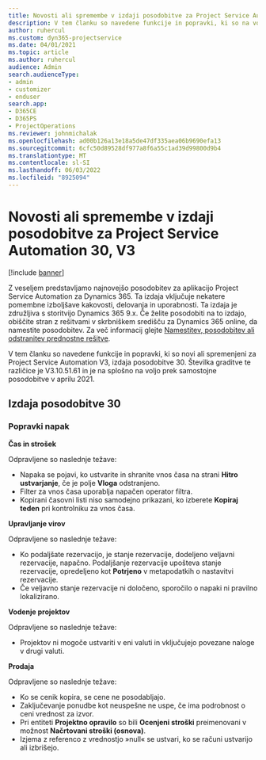 ```yaml
---
title: Novosti ali spremembe v izdaji posodobitve za Project Service Automation 30, V3
description: V tem članku so navedene funkcije in popravki, ki so na voljo za Project Service Automation V3, izdaja posodobitve 30.
author: ruhercul
ms.custom: dyn365-projectservice
ms.date: 04/01/2021
ms.topic: article
ms.author: ruhercul
audience: Admin
search.audienceType:
- admin
- customizer
- enduser
search.app:
- D365CE
- D365PS
- ProjectOperations
ms.reviewer: johnmichalak
ms.openlocfilehash: ad00b126a13e18a5de47df335aea06b9690efa13
ms.sourcegitcommit: 6cfc50d89528df977a8f6a55c1ad39d99800d9b4
ms.translationtype: MT
ms.contentlocale: sl-SI
ms.lasthandoff: 06/03/2022
ms.locfileid: "8925094"
---
```

# <a name="whats-new-or-changed-in-project-service-automation-update-release-30-v3"></a>Novosti ali spremembe v izdaji posodobitve za Project Service Automation 30, V3

[!include [banner](../includes/psa-now-project-operations.md)]

Z veseljem predstavljamo najnovejšo posodobitev za aplikacijo Project Service Automation za Dynamics 365. Ta izdaja vključuje nekatere pomembne izboljšave kakovosti, delovanja in uporabnosti. Ta izdaja je združljiva s storitvijo Dynamics 365 9.x. Če želite posodobiti na to izdajo, obiščite stran z rešitvami v skrbniškem središču za Dynamics 365 online, da namestite posodobitev. Za več informacij glejte [Namestitev, posodobitev ali odstranitev prednostne rešitve](/power-platform/admin/install-remove-preferred-solution).

V tem članku so navedene funkcije in popravki, ki so novi ali spremenjeni za Project Service Automation V3, izdaja posodobitve 30. Številka graditve te različice je V3.10.51.61 in je na splošno na voljo prek samostojne posodobitve v aprilu 2021.

## <a name="update-release-30"></a>Izdaja posodobitve 30

### <a name="bug-fixes"></a>Popravki napak

**Čas in strošek**

Odpravljene so naslednje težave:

- Napaka se pojavi, ko ustvarite in shranite vnos časa na strani **Hitro ustvarjanje**, če je polje **Vloga** odstranjeno.
- Filter za vnos časa uporablja napačen operator filtra.
- Kopirani časovni listi niso samodejno prikazani, ko izberete **Kopiraj teden** pri kontrolniku za vnos časa.

**Upravljanje virov**

Odpravljene so naslednje težave:

- Ko podaljšate rezervacijo, je stanje rezervacije, dodeljeno veljavni rezervacije, napačno. Podaljšanje rezervacije upošteva stanje rezervacije, opredeljeno kot **Potrjeno** v metapodatkih o nastavitvi rezervacije.
- Če veljavno stanje rezervacije ni določeno, sporočilo o napaki ni pravilno lokalizirano.

**Vodenje projektov**

Odpravljene so naslednje težave:

- Projektov ni mogoče ustvariti v eni valuti in vključujejo povezane naloge v drugi valuti.

**Prodaja**

Odpravljene so naslednje težave:

- Ko se cenik kopira, se cene ne posodabljajo.
- Zaključevanje ponudbe kot neuspešne ne uspe, če ima podrobnost o ceni vrednost za izvor.
- Pri entiteti **Projektno opravilo** so bili **Ocenjeni stroški** preimenovani v možnost **Načrtovani stroški (osnova)**.
- Izjema z referenco z vrednostjo »null« se ustvari, ko se računi ustvarijo ali izbrišejo.
